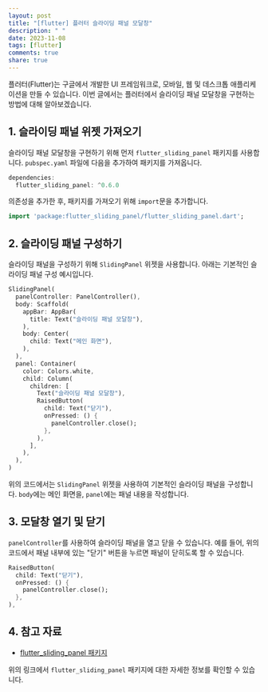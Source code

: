 ```yaml
---
layout: post
title: "[flutter] 플러터 슬라이딩 패널 모달창"
description: " "
date: 2023-11-08
tags: [flutter]
comments: true
share: true
---
```


플러터(Flutter)는 구글에서 개발한 UI 프레임워크로, 모바일, 웹 및 데스크톱 애플리케이션을 만들 수 있습니다. 이번 글에서는 플러터에서 슬라이딩 패널 모달창을 구현하는 방법에 대해 알아보겠습니다.

## 1. 슬라이딩 패널 위젯 가져오기

슬라이딩 패널 모달창을 구현하기 위해 먼저 `flutter_sliding_panel` 패키지를 사용합니다. `pubspec.yaml` 파일에 다음을 추가하여 패키지를 가져옵니다.

```dart
dependencies:
  flutter_sliding_panel: ^0.6.0
```

의존성을 추가한 후, 패키지를 가져오기 위해 `import`문을 추가합니다.

```dart
import 'package:flutter_sliding_panel/flutter_sliding_panel.dart';
```

## 2. 슬라이딩 패널 구성하기

슬라이딩 패널을 구성하기 위해 `SlidingPanel` 위젯을 사용합니다. 아래는 기본적인 슬라이딩 패널 구성 예시입니다.

```dart
SlidingPanel(
  panelController: PanelController(),
  body: Scaffold(
    appBar: AppBar(
      title: Text("슬라이딩 패널 모달창"),
    ),
    body: Center(
      child: Text("메인 화면"),
    ),
  ),
  panel: Container(
    color: Colors.white,
    child: Column(
      children: [
        Text("슬라이딩 패널 모달창"),
        RaisedButton(
          child: Text("닫기"),
          onPressed: () {
            panelController.close();
          },
        ),
      ],
    ),
  ),
)
```

위의 코드에서는 `SlidingPanel` 위젯을 사용하여 기본적인 슬라이딩 패널을 구성합니다. `body`에는 메인 화면을, `panel`에는 패널 내용을 작성합니다.

## 3. 모달창 열기 및 닫기

`panelController`를 사용하여 슬라이딩 패널을 열고 닫을 수 있습니다. 예를 들어, 위의 코드에서 패널 내부에 있는 "닫기" 버튼을 누르면 패널이 닫히도록 할 수 있습니다.

```dart
RaisedButton(
  child: Text("닫기"),
  onPressed: () {
    panelController.close();
  },
),
```

## 4. 참고 자료

- [flutter_sliding_panel 패키지](https://pub.dev/packages/flutter_sliding_panel)

위의 링크에서 `flutter_sliding_panel` 패키지에 대한 자세한 정보를 확인할 수 있습니다.